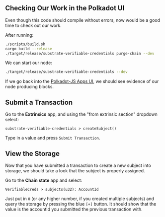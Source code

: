 ## Checking Our Work in the Polkadot UI

Even though this code should compile without errors, now would be a good time to check out our work.

After running:

```bash
./scripts/build.sh
cargo build --release
./target/release/substrate-verifiable-credentials purge-chain --dev
```

We can start our node:

```bash
./target/release/substrate-verifiable-credentials --dev
```

If we go back into the [Polkadot-JS Apps UI](https://polkadot.js.org/apps), we should see evidence of our node producing blocks.

## Submit a Transaction

Go to the **Extrinsics** app, and using the "from extrinsic section" dropdown select:

```
substrate-verifiable-credentials > createSubject()
```

Type in a value and press `Submit Transaction`.

## View the Storage

Now that you have submitted a transaction to create a new subject into storage, we should take a look that the subject is properly assigned.

Go to the **Chain state** app and select:

```
VerifiableCreds > subjects(u32): AccountId
```

Just put in `0` (or any higher number, if you created multiple subjects) and query the storage by pressing the blue `[+]` button. It should show that the value is the accountId you submitted the previous transaction with.
